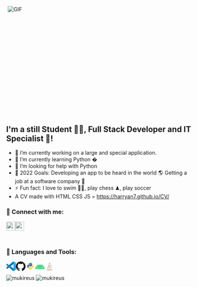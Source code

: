 <img align="right" alt="GIF" src="https://github.com/abhisheknaiidu/abhisheknaiidu/blob/master/code.gif?raw=true" width="500" height="320" />

## I'm a still Student 👨‍🎓, Full Stack Developer and IT Specialist 🚀!
- 🔭 I’m currently working on a large and special application.
- 🌱 I’m currently learning Python �
- 🤔 I’m looking for help with Python
- 🥅 2022 Goals: Developing an app to be heard in the world 🌎 Getting a job at a software company 🤖
- ⚡ Fun fact: I love to swim 🏊‍♀️, play chess ♟, play soccer 
- A CV made with HTML CSS JS = https://harryan7.github.io/CV/

### 📩 Connect with me:


[<img align="left" height="24" width="24" src="https://cdn.jsdelivr.net/npm/simple-icons@v4/icons/instagram.svg" />][instagram]
[<img align="left" height="24" width="24" src="https://cdn.jsdelivr.net/npm/simple-icons@v4/icons/gmail.svg" />][gmail]


<br />


[instagram]: https://www.instagram.com/emrenk7/
[gmail]: mailto:emrenakipa@gmail.com
<br />
### 🔧 Languages and Tools:

[<img align="left" alt="Visual Studio Code" width="26px" src="https://raw.githubusercontent.com/github/explore/80688e429a7d4ef2fca1e82350fe8e3517d3494d/topics/visual-studio-code/visual-studio-code.png" />][vsCode]

[<img align="left" alt="GitHub" width="26px" src="https://raw.githubusercontent.com/github/explore/78df643247d429f6cc873026c0622819ad797942/topics/github/github.png" />][github]

[<img align="left" alt="Python" width="26px" src="https://raw.githubusercontent.com/github/explore/cebd63002168a05a6a642f309227eefeccd92950/topics/python/python.png" />][python]
[<img align="left" alt="Android" width="26px" src="https://raw.githubusercontent.com/github/explore/80688e429a7d4ef2fca1e82350fe8e3517d3494d/topics/android/android.png" />][android]
[<img align="left" alt="Android" width="26px" src="https://raw.githubusercontent.com/github/explore/cebd63002168a05a6a642f309227eefeccd92950/topics/java/java.png" />][java]



<br />
<br />
<img height="180em" align="center" src="https://github-readme-stats.vercel.app/api?username=Harryan7&show_icons=true&locale=en&theme=algolia&include_all_commits=true&count_private=true" alt="mukireus"/>
  <img height="180em" align="center" src="https://github-readme-stats.vercel.app/api/top-langs?username=Harryan7&show_icons=true&locale=en&layout=compact&langs_count=8&theme=algolia" alt="mukireus"/>

[vsCode]: https://code.visualstudio.com/
[android]: https://www.android.com/
[github]: https://github.com/Harryan7
[python]: https://www.python.org/
[java]: https://www.java.com/


<br />
<br />


<!---
Harryan7/Harryan7 is a ✨ special ✨ repository because its `README.md` (this file) appears on your GitHub profile.
You can click the Preview link to take a look at your changes.
--->
